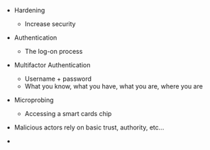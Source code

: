 
- Hardening 
	- Increase security

- Authentication
	- The log-on process

- Multifactor Authentication
	- Username + password
	- What you know, what you have, what you are, where you are

- Microprobing 
	- Accessing a smart cards chip

- Malicious actors rely on basic trust, authority, etc...

- 